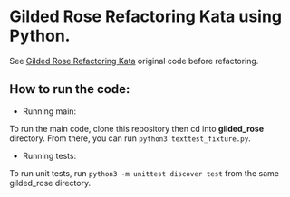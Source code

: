 # Gilded Rose Refactoring Kata using Python. 

See [Gilded Rose Refactoring Kata](https://github.com/emilybache/GildedRose-Refactoring-Kata/tree/master/python) original code before refactoring.

## How to run the code:

- Running main:

To run the main code, clone this repository then cd into **gilded_rose** directory. 
From there, you can run `python3 texttest_fixture.py`.

- Running tests:

To run unit tests, run `python3 -m unittest discover test` from the same gilded_rose directory.